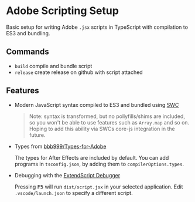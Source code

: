 # Adobe Scripting Setup

Basic setup for writing Adobe `.jsx` scripts in TypeScript with compilation to ES3 and bundling.

## Commands

- `build` compile and bundle script
- `release` create release on github with script attached

## Features

- Modern JavaScript syntax compiled to ES3 and bundled using [SWC](https://github.com/swc-project/swc)

  > Note: syntax is transformed, but no pollyfills/shims are included, so you won't be able to use features such as `Array.map` and so on. Hoping to add this ability via SWCs core-js integration in the future.

- Types from [bbb999/Types-for-Adobe](https://github.com/bbb999/Types-for-Adobe)

  The types for After Effects are included by default. You can add programs in `tsconfig.json`, by adding them to `compilerOptions.types`.

- Debugging with the [ExtendScript Debugger](https://marketplace.visualstudio.com/items?itemName=Adobe.extendscript-debug)

  Pressing <kbd>F5</kbd> will run `dist/script.jsx` in your selected application. Edit `.vscode/launch.json` to specify a different script.
